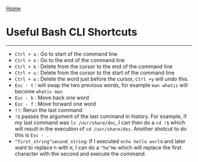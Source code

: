 [Home](home.md)

# Useful Bash CLI Shortcuts
---
- `Ctrl + a` : Go to start of the command line
- `Ctrl + e` : Go to the end of the command line
- `Ctrl + k` : Delete from the cursor to the end of the command line
- `Ctrl + u` : Delete from the cursor to the start of the command line
- `Ctrl + w` : Delete the word just before the cursor, `Ctrl +y` will undo this.
- `Esc - t`  : will swap the two previous words, for example `man whatis` will become `whatis man`
- `Esc - b`  : Move back one word
- `Esc - f`  : Move forward one word
- `!!`: Rerun the last command
- `!$` passes the argument of the last command in history. For example, if my last command was `ls /usr/share/doc`, I can then do a `cd !$` which will result in the execution of `cd /usr/share/doc`. Another shotcut to do this is `Esc - .`
- `^first_string^second_string`: If I executed `echo hello world` and later want to replace `h` with `H`, I can do a `^he^He` which will replace the first character with the second and execute the command.